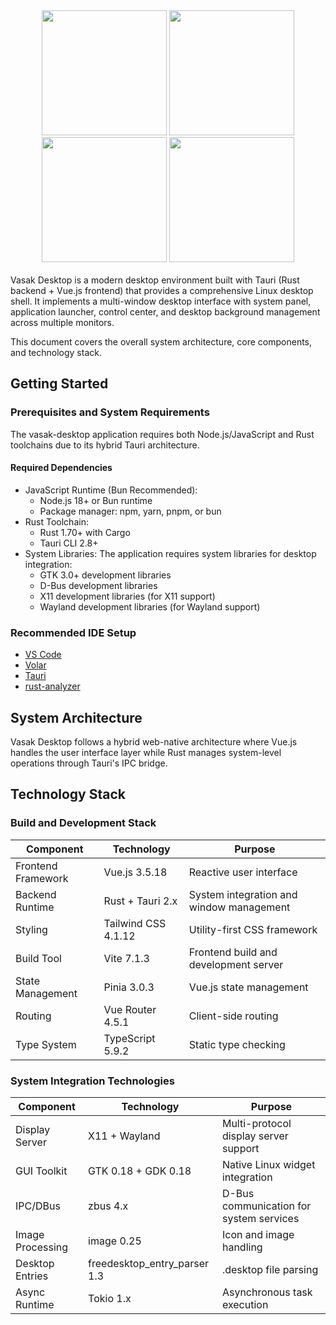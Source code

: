 <center>
  <img width="200" src="https://icon.icepanel.io/Technology/svg/Tauri.svg">
   <img width="200" src="https://icon.icepanel.io/Technology/svg/Vue.js.svg">
   <img width="200" src="https://icon.icepanel.io/Technology/svg/TypeScript.svg">
   <img width="200" src="https://icon.icepanel.io/Technology/svg/Bun.svg">
</center>
<br />
Vasak Desktop is a modern desktop environment built with Tauri (Rust backend + Vue.js frontend) that provides a comprehensive Linux desktop shell. It implements a multi-window desktop interface with system panel, application launcher, control center, and desktop background management across multiple monitors.

This document covers the overall system architecture, core components, and technology stack.

## Getting Started

### Prerequisites and System Requirements
The vasak-desktop application requires both Node.js/JavaScript and Rust toolchains due to its hybrid Tauri architecture.

#### Required Dependencies
* JavaScript Runtime (Bun Recommended):
  * Node.js 18+ or Bun runtime
  * Package manager: npm, yarn, pnpm, or bun
* Rust Toolchain:
  * Rust 1.70+ with Cargo
  * Tauri CLI 2.8+
* System Libraries: The application requires system libraries for desktop integration:
  * GTK 3.0+ development libraries
  * D-Bus development libraries
  * X11 development libraries (for X11 support)
  * Wayland development libraries (for Wayland support)

### Recommended IDE Setup

- [VS Code](https://code.visualstudio.com/) 
- [Volar](https://marketplace.visualstudio.com/items?itemName=Vue.volar)
- [Tauri](https://marketplace.visualstudio.com/items?itemName=tauri-apps.tauri-vscode)
- [rust-analyzer](https://marketplace.visualstudio.com/items?itemName=rust-lang.rust-analyzer)

## System Architecture

Vasak Desktop follows a hybrid web-native architecture where Vue.js handles the user interface layer while Rust manages system-level operations through Tauri's IPC bridge.

## Technology Stack
### Build and Development Stack

| Component | Technology | Purpose |
|-----------|------------|---------|
| Frontend Framework | Vue.js 3.5.18 | Reactive user interface |
| Backend Runtime | Rust + Tauri 2.x | System integration and window management |
| Styling | Tailwind CSS 4.1.12 | Utility-first CSS framework |
| Build Tool | Vite 7.1.3 | Frontend build and development server |
| State Management | Pinia 3.0.3 | Vue.js state management |
| Routing | Vue Router 4.5.1 | Client-side routing |
| Type System | TypeScript 5.9.2 | Static type checking |

### System Integration Technologies
| Component | Technology | Purpose |
|-----------|------------|---------|
| Display Server | X11 + Wayland | Multi-protocol display server support |
| GUI Toolkit | GTK 0.18 + GDK 0.18 | Native Linux widget integration |
| IPC/DBus | zbus 4.x | D-Bus communication for system services |
| Image Processing | image 0.25 | Icon and image handling |
| Desktop Entries | freedesktop_entry_parser 1.3 | .desktop file parsing |
| Async Runtime | Tokio 1.x | Asynchronous task execution |